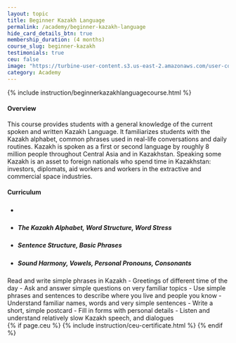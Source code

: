 ```yaml
---
layout: topic
title: Beginner Kazakh Language
permalink: /academy/beginner-kazakh-language
hide_card_details_btn: true
membership_duration: (4 months)
course_slug: beginner-kazakh
testimonials: true
ceu: false
image: "https://turbine-user-content.s3.us-east-2.amazonaws.com/user-content/DCqDvAYJvrhUDSrCnctYb/d7a6f4b1-5332-4fb3-8924-d611ebbd2958.png"
category: Academy
---
```


<div class="bg-light pt-3 pt-md-3 pb-5 border-top--black-1">
  <div class="container">
    <div class="row">
    <!--<img class="float-right img-thumbnail" src="{{ page.course-image }}" alt="Seven Facets" />-->

{% include instruction/beginnerkazakhlanguagecourse.html %}

<div class="col-md-8 order-md-1">
<h4 class="mb-2 text-muted">Overview</h4>
    <p
    class="mb-4"
    >
  </p>This course provides students with a general knowledge of the current spoken and written Kazakh Language. It familiarizes students with the Kazakh alphabet, common phrases used in real-life conversations and daily routines. Kazakh is spoken as a first or second language by roughly 8 million people throughout Central Asia and in Kazakhstan. Speaking some Kazakh is an asset to foreign nationals who spend time in Kazakhstan: investors, diplomats, aid workers and workers in the extractive and commercial space industries.
<source src="https://turbine-user-content.s3.us-east-2.amazonaws.com/user-content/DCqDvAYJvrhUDSrCnctYb/cfe0eaaa-24b3-4adf-b50c-461cd668fdf0.mp3"><source>
<div
class="col-md-12 px-0">
<h4 class="d-flex justify-content-between align-items-center mb-3">
<span class="text-muted">Curriculum</span>
<!-- <a
    class="btn btn-md btn-primary ga-click-event"
    href="#"
    role="button"
    ga-label="webdev"
    ga-category="requestSyllabus"
    data-toggle="modal"
    data-target="#modal--requestSyllabus--webdev">
    <i class="fas fa-cloud-download-alt"></i> Download Syllabus
</a> -->
</h4>

<ul class="list-group mb-3">
<li class="list-group-item d-flex justify-content-between lh-condensed">
    <div>
    <h5 class="my-0">
    </h5>
    <div class="series-outline-details text-muted pt-2">
    </div>
    </div>
</li>
<li class="list-group-item d-flex justify-content-between lh-condensed">
    <div>
    <h5 class="my-0">The Kazakh Alphabet, Word Structure, Word Stress</h5>
    <div class="series-outline-details text-muted pt-2">
    </div>
    </div>
</li>
<li class="list-group-item d-flex justify-content-between lh-condensed">
    <div>
    <h5 class="my-0">
        Sentence Structure, Basic Phrases
    </h5>
    <div class="series-outline-details text-muted pt-2">
    </div>
    </div>
</li>
<li class="list-group-item d-flex justify-content-between lh-condensed">
  <div>
    <h5 
     class="my-0">
Sound Harmony, Vowels, Personal Pronouns, Consonants
    </h5>
    <div
    class="series-outline-details text-muted pt-2">
    </div>
  </div>
</li>
</ul>
Read and write simple phrases in Kazakh
- Greetings of different time of the day
- Ask and answer simple questions on very familiar topics
- Use simple phrases and sentences to describe where you live and people you know
- Understand familiar names, words and very simple sentences
- Write a short, simple postcard
- Fill in forms with personal details
- Listen and understand relatively slow Kazakh speech, and dialogues
</div>
</div>
</div>
</div>
<!--Credits: 8 (4 credits for each section) The credit standard for this course is met by an expectation of a
total of 180 hours of student engagement with the course learning activities (at least 45 hours per credit)
for each section, which include regularly scheduled instructor:student meeting times (8:30 AM-1 PM
MTWThF) reading, writing, listening, speaking, problem sets, speaking portfolio, quizzes, role plays,
exams, and other student work as described in the syllabus.-->
{% if page.ceu %}
{% include instruction/ceu-certificate.html %}
{% endif %}


